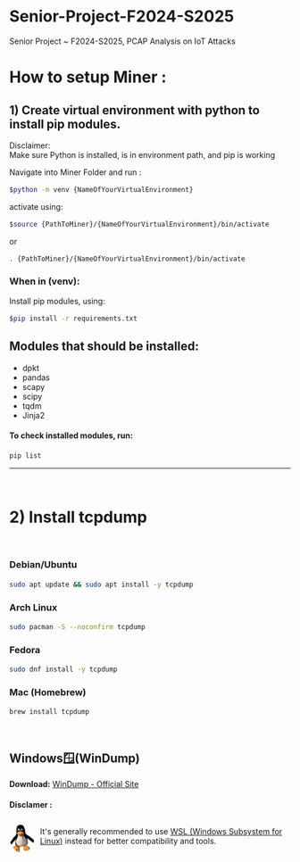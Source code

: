 # Senior-Project-F2024-S2025
Senior Project ~ F2024-S2025, PCAP Analysis on IoT Attacks


# How to setup Miner :




## 1) Create virtual environment with python to install pip modules.
Disclaimer: <br>
Make sure Python is installed, is in environment path, and pip is working

Navigate into Miner Folder and run :
```bash
$python -m venv {NameOfYourVirtualEnvironment}
```
activate using:
```bash
$source {PathToMiner}/{NameOfYourVirtualEnvironment}/bin/activate
```
or
```bash
. {PathToMiner}/{NameOfYourVirtualEnvironment}/bin/activate
```



### When in (venv):
Install pip modules, using:
```bash
$pip install -r requirements.txt
```
## Modules that should be installed:
- dpkt
- pandas
- scapy
- scipy
- tqdm
- Jinja2

#### To check installed modules, run:

```bash
pip list
```


----------------------------------------------------------------------------------------
<br>

# 2) Install tcpdump
<br>

### Debian/Ubuntu
```bash
sudo apt update && sudo apt install -y tcpdump
```
### Arch Linux
```bash
sudo pacman -S --noconfirm tcpdump
```
### Fedora
```bash
sudo dnf install -y tcpdump
```
### Mac (Homebrew)
```bash
brew install tcpdump
```
<br>

## Windows🪟(WinDump)

 **Download:** [WinDump - Official Site](https://www.winpcap.org/windump/)
 
 #### Disclamer :
<div style="display: flex; align-items: center;">
  <img src="image.png" alt="Alt text" style="width: 60px; height: 60px; border-radius: 50%; margin-right: 10px;">
  <span>It's generally recommended to use <a href="https://learn.microsoft.com/en-us/windows/wsl/">WSL (Windows Subsystem for Linux)</a> instead for better compatibility and tools.</span>
</div>



